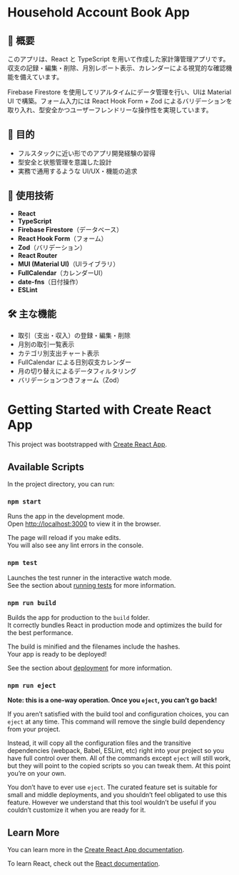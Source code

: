 # Household Account Book App

## 📌 概要

このアプリは、React と TypeScript を用いて作成した家計簿管理アプリです。収支の記録・編集・削除、月別レポート表示、カレンダーによる視覚的な確認機能を備えています。

Firebase Firestore を使用してリアルタイムにデータ管理を行い、UIは Material UI で構築。フォーム入力には React Hook Form + Zod によるバリデーションを取り入れ、型安全かつユーザーフレンドリーな操作性を実現しています。

## 🎯 目的

- フルスタックに近い形でのアプリ開発経験の習得
- 型安全と状態管理を意識した設計
- 実務で通用するような UI/UX・機能の追求

## 🔧 使用技術

- **React**
- **TypeScript**
- **Firebase Firestore**（データベース）
- **React Hook Form**（フォーム）
- **Zod**（バリデーション）
- **React Router**
- **MUI (Material UI)**（UIライブラリ）
- **FullCalendar**（カレンダーUI）
- **date-fns**（日付操作）
- **ESLint**

## 🛠 主な機能

- 取引（支出・収入）の登録・編集・削除
- 月別の取引一覧表示
- カテゴリ別支出チャート表示
- FullCalendar による日別収支カレンダー
- 月の切り替えによるデータフィルタリング
- バリデーションつきフォーム（Zod）

# Getting Started with Create React App

This project was bootstrapped with [Create React App](https://github.com/facebook/create-react-app).

## Available Scripts

In the project directory, you can run:

### `npm start`

Runs the app in the development mode.\
Open [http://localhost:3000](http://localhost:3000) to view it in the browser.

The page will reload if you make edits.\
You will also see any lint errors in the console.

### `npm test`

Launches the test runner in the interactive watch mode.\
See the section about [running tests](https://facebook.github.io/create-react-app/docs/running-tests) for more information.

### `npm run build`

Builds the app for production to the `build` folder.\
It correctly bundles React in production mode and optimizes the build for the best performance.

The build is minified and the filenames include the hashes.\
Your app is ready to be deployed!

See the section about [deployment](https://facebook.github.io/create-react-app/docs/deployment) for more information.

### `npm run eject`

**Note: this is a one-way operation. Once you `eject`, you can’t go back!**

If you aren’t satisfied with the build tool and configuration choices, you can `eject` at any time. This command will remove the single build dependency from your project.

Instead, it will copy all the configuration files and the transitive dependencies (webpack, Babel, ESLint, etc) right into your project so you have full control over them. All of the commands except `eject` will still work, but they will point to the copied scripts so you can tweak them. At this point you’re on your own.

You don’t have to ever use `eject`. The curated feature set is suitable for small and middle deployments, and you shouldn’t feel obligated to use this feature. However we understand that this tool wouldn’t be useful if you couldn’t customize it when you are ready for it.

## Learn More

You can learn more in the [Create React App documentation](https://facebook.github.io/create-react-app/docs/getting-started).

To learn React, check out the [React documentation](https://reactjs.org/).
